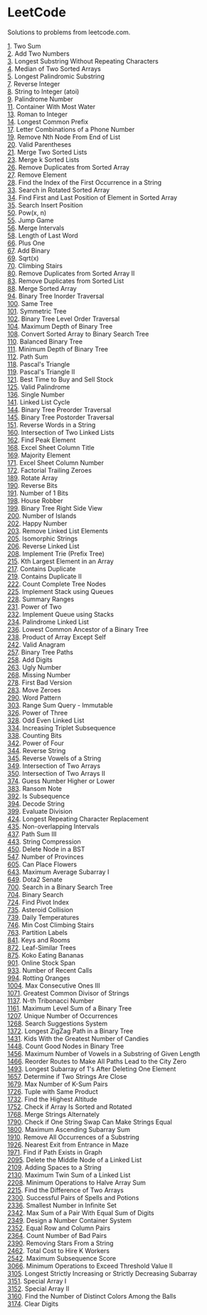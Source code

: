 # LeetCode
Solutions to problems from leetcode.com.

[1](1). Two Sum  
[2](2). Add Two Numbers  
[3](3). Longest Substring Without Repeating Characters  
[4](4). Median of Two Sorted Arrays  
[5](5). Longest Palindromic Substring  
[7](7). Reverse Integer  
[8](8). String to Integer (atoi)  
[9](9). Palindrome Number  
[11](11). Container With Most Water  
[13](13). Roman to Integer  
[14](14). Longest Common Prefix  
[17](17). Letter Combinations of a Phone Number  
[19](19). Remove Nth Node From End of List  
[20](20). Valid Parentheses  
[21](21). Merge Two Sorted Lists  
[23](23). Merge k Sorted Lists  
[26](26). Remove Duplicates from Sorted Array  
[27](27). Remove Element  
[28](28). Find the Index of the First Occurrence in a String  
[33](33). Search in Rotated Sorted Array  
[34](34). Find First and Last Position of Element in Sorted Array  
[35](35). Search Insert Position  
[50](50). Pow(x, n)  
[55](55). Jump Game  
[56](56). Merge Intervals  
[58](58). Length of Last Word  
[66](66). Plus One  
[67](67). Add Binary  
[69](69). Sqrt(x)  
[70](70). Climbing Stairs  
[80](80). Remove Duplicates from Sorted Array II  
[83](83). Remove Duplicates from Sorted List  
[88](88). Merge Sorted Array  
[94](94). Binary Tree Inorder Traversal  
[100](100). Same Tree  
[101](101). Symmetric Tree  
[102](102). Binary Tree Level Order Traversal  
[104](104). Maximum Depth of Binary Tree  
[108](108). Convert Sorted Array to Binary Search Tree  
[110](110). Balanced Binary Tree  
[111](111). Minimum Depth of Binary Tree  
[112](112). Path Sum  
[118](118). Pascal's Triangle  
[119](119). Pascal's Triangle II  
[121](121). Best Time to Buy and Sell Stock  
[125](125). Valid Palindrome  
[136](136). Single Number  
[141](141). Linked List Cycle  
[144](144). Binary Tree Preorder Traversal  
[145](145). Binary Tree Postorder Traversal  
[151](151). Reverse Words in a String  
[160](160). Intersection of Two Linked Lists  
[162](162). Find Peak Element  
[168](168). Excel Sheet Column Title  
[169](169). Majority Element  
[171](171). Excel Sheet Column Number  
[172](172). Factorial Trailing Zeroes  
[189](189). Rotate Array  
[190](190). Reverse Bits  
[191](191). Number of 1 Bits  
[198](198). House Robber  
[199](199). Binary Tree Right Side View  
[200](200). Number of Islands  
[202](202). Happy Number  
[203](203). Remove Linked List Elements  
[205](205). Isomorphic Strings  
[206](206). Reverse Linked List  
[208](208). Implement Trie (Prefix Tree)  
[215](215). Kth Largest Element in an Array  
[217](217). Contains Duplicate  
[219](219). Contains Duplicate II  
[222](222). Count Complete Tree Nodes  
[225](225). Implement Stack using Queues  
[228](228). Summary Ranges  
[231](231). Power of Two  
[232](232). Implement Queue using Stacks  
[234](234). Palindrome Linked List  
[236](236). Lowest Common Ancestor of a Binary Tree  
[238](238). Product of Array Except Self  
[242](242). Valid Anagram  
[257](257). Binary Tree Paths  
[258](258). Add Digits  
[263](263). Ugly Number  
[268](268). Missing Number  
[278](278). First Bad Version  
[283](283). Move Zeroes  
[290](290). Word Pattern  
[303](303). Range Sum Query - Immutable  
[326](326). Power of Three  
[328](328). Odd Even Linked List  
[334](334). Increasing Triplet Subsequence  
[338](338). Counting Bits  
[342](342). Power of Four  
[344](344). Reverse String  
[345](345). Reverse Vowels of a String  
[349](349). Intersection of Two Arrays  
[350](350). Intersection of Two Arrays II  
[374](374). Guess Number Higher or Lower  
[383](383). Ransom Note  
[392](392). Is Subsequence  
[394](394). Decode String  
[399](399). Evaluate Division  
[424](424). Longest Repeating Character Replacement  
[435](435). Non-overlapping Intervals  
[437](437). Path Sum III  
[443](443). String Compression  
[450](450). Delete Node in a BST  
[547](547). Number of Provinces  
[605](605). Can Place Flowers  
[643](643). Maximum Average Subarray I  
[649](649). Dota2 Senate  
[700](700). Search in a Binary Search Tree  
[704](704). Binary Search  
[724](724). Find Pivot Index  
[735](735). Asteroid Collision  
[739](739). Daily Temperatures  
[746](746). Min Cost Climbing Stairs  
[763](763). Partition Labels  
[841](841). Keys and Rooms  
[872](872). Leaf-Similar Trees  
[875](875). Koko Eating Bananas  
[901](901). Online Stock Span  
[933](933). Number of Recent Calls  
[994](994). Rotting Oranges  
[1004](1004). Max Consecutive Ones III  
[1071](1071). Greatest Common Divisor of Strings  
[1137](1137). N-th Tribonacci Number  
[1161](1161). Maximum Level Sum of a Binary Tree  
[1207](1207). Unique Number of Occurrences  
[1268](1268). Search Suggestions System  
[1372](1372). Longest ZigZag Path in a Binary Tree  
[1431](1431). Kids With the Greatest Number of Candies  
[1448](1448). Count Good Nodes in Binary Tree  
[1456](1456). Maximum Number of Vowels in a Substring of Given Length  
[1466](1466). Reorder Routes to Make All Paths Lead to the City Zero  
[1493](1493). Longest Subarray of 1's After Deleting One Element  
[1657](1657). Determine if Two Strings Are Close  
[1679](1679). Max Number of K-Sum Pairs  
[1726](1726). Tuple with Same Product  
[1732](1732). Find the Highest Altitude  
[1752](1752). Check if Array Is Sorted and Rotated  
[1768](1768). Merge Strings Alternately  
[1790](1790). Check if One String Swap Can Make Strings Equal  
[1800](1800). Maximum Ascending Subarray Sum  
[1910](1910). Remove All Occurrences of a Substring  
[1926](1926). Nearest Exit from Entrance in Maze  
[1971](1971). Find if Path Exists in Graph  
[2095](2095). Delete the Middle Node of a Linked List  
[2109](2109). Adding Spaces to a String  
[2130](2130). Maximum Twin Sum of a Linked List  
[2208](2208). Minimum Operations to Halve Array Sum  
[2215](2215). Find the Difference of Two Arrays  
[2300](2300). Successful Pairs of Spells and Potions  
[2336](2336). Smallest Number in Infinite Set  
[2342](2342). Max Sum of a Pair With Equal Sum of Digits  
[2349](2349). Design a Number Container System  
[2352](2352). Equal Row and Column Pairs  
[2364](2364). Count Number of Bad Pairs  
[2390](2390). Removing Stars From a String  
[2462](2462). Total Cost to Hire K Workers  
[2542](2542). Maximum Subsequence Score  
[3066](3066). Minimum Operations to Exceed Threshold Value II  
[3105](3105). Longest Strictly Increasing or Strictly Decreasing Subarray  
[3151](3151). Special Array I  
[3152](3152). Special Array II  
[3160](3160). Find the Number of Distinct Colors Among the Balls  
[3174](3174). Clear Digits  
